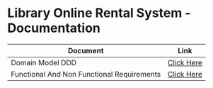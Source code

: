 # Library Online Rental System - Documentation

| Document                                   | Link                                                                                                           |
|--------------------------------------------|----------------------------------------------------------------------------------------------------------------|
| Domain Model DDD                           | [Click Here](~/Documentation/DomainModelDDD/DomainModelDDD.md)                                                 |
| Functional And Non Functional Requirements | [Click Here](~/Documentation/FunctionalAndNonFunctionalRequirements/FunctionalAndNonFunctionalRequirements.md) |